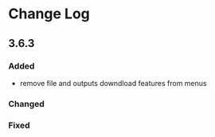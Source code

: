 # Change Log

<!-- <START NEW CHANGELOG ENTRY> -->

<!-- <END NEW CHANGELOG ENTRY> -->

## 3.6.3

### Added

- remove file and outputs downdload features from menus

### Changed

### Fixed

